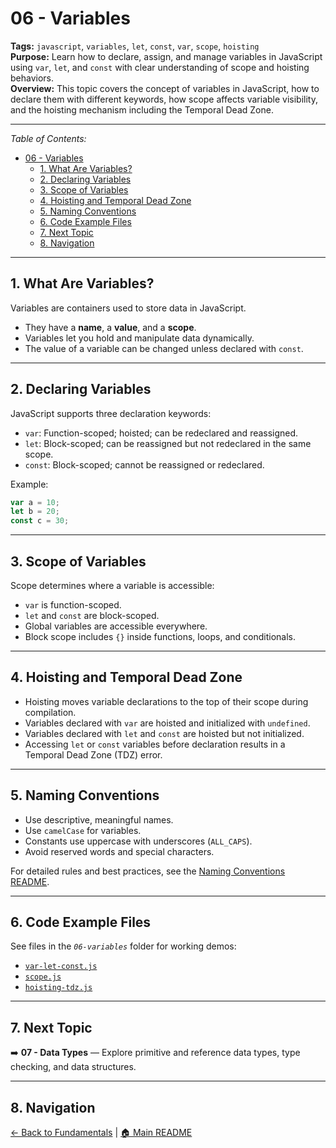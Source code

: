 # 06 - Variables

**Tags:** `javascript`, `variables`, `let`, `const`, `var`, `scope`, `hoisting`  
**Purpose:** Learn how to declare, assign, and manage variables in JavaScript using `var`, `let`, and `const` with clear understanding of scope and hoisting behaviors.  
**Overview:** This topic covers the concept of variables in JavaScript, how to declare them with different keywords, how scope affects variable visibility, and the hoisting mechanism including the Temporal Dead Zone.

---

_Table of Contents:_

- [06 - Variables](#06---variables)
  - [1. What Are Variables?](#1-what-are-variables)
  - [2. Declaring Variables](#2-declaring-variables)
  - [3. Scope of Variables](#3-scope-of-variables)
  - [4. Hoisting and Temporal Dead Zone](#4-hoisting-and-temporal-dead-zone)
  - [5. Naming Conventions](#5-naming-conventions)
  - [6. Code Example Files](#6-code-example-files)
  - [7. Next Topic](#7-next-topic)
  - [8. Navigation](#8-navigation)

---

## 1. What Are Variables?

Variables are containers used to store data in JavaScript.

- They have a **name**, a **value**, and a **scope**.
- Variables let you hold and manipulate data dynamically.
- The value of a variable can be changed unless declared with `const`.

---

## 2. Declaring Variables

JavaScript supports three declaration keywords:

- `var`: Function-scoped; hoisted; can be redeclared and reassigned.
- `let`: Block-scoped; can be reassigned but not redeclared in the same scope.
- `const`: Block-scoped; cannot be reassigned or redeclared.

Example:

```js
var a = 10;
let b = 20;
const c = 30;
```

---

## 3. Scope of Variables

Scope determines where a variable is accessible:

- `var` is function-scoped.
- `let` and `const` are block-scoped.
- Global variables are accessible everywhere.
- Block scope includes `{}` inside functions, loops, and conditionals.

---

## 4. Hoisting and Temporal Dead Zone

- Hoisting moves variable declarations to the top of their scope during compilation.
- Variables declared with `var` are hoisted and initialized with `undefined`.
- Variables declared with `let` and `const` are hoisted but not initialized.
- Accessing `let` or `const` variables before declaration results in a Temporal Dead Zone (TDZ) error.

---

## 5. Naming Conventions

- Use descriptive, meaningful names.  
- Use `camelCase` for variables.  
- Constants use uppercase with underscores (`ALL_CAPS`).  
- Avoid reserved words and special characters.  

For detailed rules and best practices, see the [Naming Conventions README](naming-conventions.md).

---

## 6. Code Example Files

See files in the _`06-variables`_ folder for working demos:

- [`var-let-const.js`](var-let-const.js)
- [`scope.js`](scope.js)
- [`hoisting-tdz.js`](hoisting-tdz.js)

---

## 7. Next Topic

➡️ **07 - Data Types** — Explore primitive and reference data types, type checking, and data structures.

---

## 8. Navigation

[← Back to Fundamentals](../README.md) | [🏠 Main README](../../README.md)
